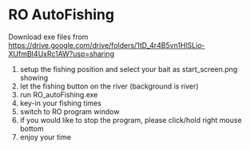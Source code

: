 # RO AutoFishing
Download exe files from https://drive.google.com/drive/folders/1tD_4r4B5vn1HlSLio-XUfmBI4UxRc1AW?usp=sharing
1. setup the fishing position and select your bait as start_screen.png showing
2. let the fishing button on the river (background is river)
3. run RO_autoFishing.exe
4. key-in your fishing times
5. switch to RO program window
5. if you would like to stop the program, please click/hold right mouse bottom
6. enjoy your time
